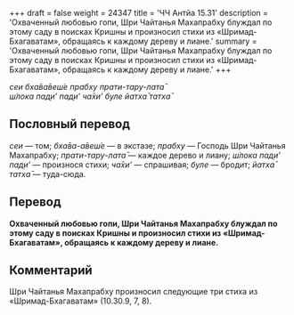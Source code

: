 +++
draft = false
weight = 24347
title = 'ЧЧ Антйа 15.31'
description = 'Охваченный любовью гопи, Шри Чайтанья Махапрабху блуждал по этому саду в поисках Кришны и произносил стихи из «Шримад-Бхагаватам», обращаясь к каждому дереву и лиане.'
summary = 'Охваченный любовью гопи, Шри Чайтанья Махапрабху блуждал по этому саду в поисках Кришны и произносил стихи из «Шримад-Бхагаватам», обращаясь к каждому дереву и лиане.'
+++

_сеи бха̄ва̄веш́е прабху прати-тару-лата̄  
ш́лока пад̣и’ пад̣и’ ча̄хи’ буле йатха̄ татха̄_

## Пословный перевод

_сеи_ — том; _бха̄ва_\-_а̄веш́е_ — в экстазе; _прабху_ — Господь Шри Чайтанья Махапрабху; _прати_\-_тару_\-_лата̄_ — каждое дерево и лиану; _ш́лока_ _пад̣и’_ _пад̣и’_ — произнося стихи; _ча̄хи’_ — спрашивая; _буле_ — бродит; _йатха̄_ _татха̄_ — туда-сюда.

## Перевод

**Охваченный любовью гопи, Шри Чайтанья Махапрабху блуждал по этому саду в поисках Кришны и произносил стихи из «Шримад-Бхагаватам», обращаясь к каждому дереву и лиане.**

## Комментарий

Шри Чайтанья Махапрабху произносил следующие три стиха из «Шримад-Бхагаватам» (10.30.9, 7, 8).
